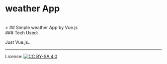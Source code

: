 # weather App
<br/>
> ## Simple weather App by Vue.js
<br/>
### Tech Used:
<br/>
<p>Just Vue.js..</p>

***
License: [![CC BY-SA 4.0](https://img.shields.io/badge/License-CC%20BY--SA%204.0-lightgrey.svg "CC")](https://creativecommons.org/licenses/by-sa/4.0/)

